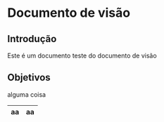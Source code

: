 # Documento de visão

## Introdução 

Este é um documento teste do documento de visão

## Objetivos
alguma coisa

| aa | aa |
| -- | -- |